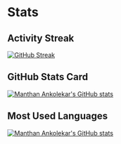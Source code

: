 # Stats

## Activity Streak

[![GitHub Streak](https://streak-stats.demolab.com?user=manthanank)](https://git.io/streak-stats)

## GitHub Stats Card

[![Manthan Ankolekar's GitHub stats](https://github-readme-stats.vercel.app/api?username=manthanank)](https://github.com/manthanank/github-readme-stats)

## Most Used Languages

[![Manthan Ankolekar's GitHub stats](https://github-readme-stats.vercel.app/api/top-langs?username=manthanank)](https://github.com/manthanank/github-readme-stats)
